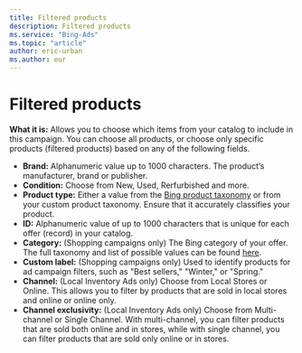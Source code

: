 ```yaml
---
title: Filtered products
description: Filtered products
ms.service: "Bing-Ads"
ms.topic: "article"
author: eric-urban
ms.author: eur
---
```


# Filtered products

**What it is:** Allows you to choose which items from your catalog to include in this campaign. You can choose all products, or choose only specific products (filtered products) based on any of the following fields.

- **Brand:** Alphanumeric value up to 1000 characters. The product’s manufacturer, brand or publisher.
- **Condition:** Choose from New, Used, Rerfurbished and more.
- **Product type:** Either a value from the [Bing product taxonomy](https://go.microsoft.com/fwlink?LinkId=620783) or from your custom product taxonomy. Ensure that it accurately classifies your product.
- **ID:** Alphanumeric value of up to 1000 characters that is unique for each offer (record) in your catalog.
- **Category:** (Shopping campaigns only) The Bing category of your offer. The full taxonomy and list of possible values can be found [here](https://go.microsoft.com/fwlink?LinkId=620783).
- **Custom label:** (Shopping campaigns only) Used to identify products for ad campaign filters, such as "Best sellers," "Winter," or "Spring."
- **Channel:** (Local Inventory Ads only) Choose from Local Stores or Online. This allows you to filter by products that are sold in local stores and online or online only.
- **Channel exclusivity:** (Local Inventory Ads only) Choose from Multi-channel or Single Channel. With multi-channel, you can filter products that are sold both online and in stores, while with single channel, you can filter products that are sold only online or in stores.


